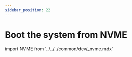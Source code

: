 ```yaml
---
sidebar_position: 22
---
```


# Boot the system from NVME

import NVME from '../../../common/dev/\_nvme.mdx'

<NVME model="rock-5-itx" release_num="b3" install_os_path="../getting-started/install-os" rsetup_path="../os-config/rsetup" />
